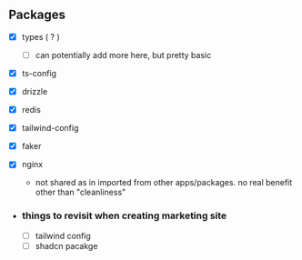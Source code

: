 ## Packages

- [x] types ( ? )
  - [ ] can potentially add more here, but pretty basic
- [x] ts-config
- [x] drizzle
- [x] redis
- [x] tailwind-config
- [x] faker
- [x] nginx

  - not shared as in imported from other apps/packages. no real benefit other than "cleanliness"

- ### things to revisit when creating marketing site

  - [ ] tailwind config
  - [ ] shadcn pacakge
